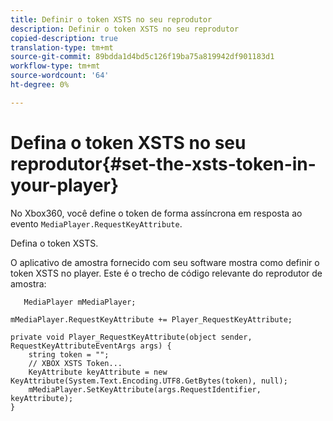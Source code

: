 ```yaml
---
title: Definir o token XSTS no seu reprodutor
description: Definir o token XSTS no seu reprodutor
copied-description: true
translation-type: tm+mt
source-git-commit: 89bdda1d4bd5c126f19ba75a819942df901183d1
workflow-type: tm+mt
source-wordcount: '64'
ht-degree: 0%

---
```



# Defina o token XSTS no seu reprodutor{#set-the-xsts-token-in-your-player}

No Xbox360, você define o token de forma assíncrona em resposta ao evento `MediaPlayer.RequestKeyAttribute`.

Defina o token XSTS.

O aplicativo de amostra fornecido com seu software mostra como definir o token XSTS no player. Este é o trecho de código relevante do reprodutor de amostra:

```
   MediaPlayer mMediaPlayer;  
 
mMediaPlayer.RequestKeyAttribute += Player_RequestKeyAttribute;  
 
private void Player_RequestKeyAttribute(object sender, RequestKeyAttributeEventArgs args) {  
    string token = "";  
    // XBOX XSTS Token...  
    KeyAttribute keyAttribute = new KeyAttribute(System.Text.Encoding.UTF8.GetBytes(token), null);  
    mMediaPlayer.SetKeyAttribute(args.RequestIdentifier, keyAttribute);  
} 
```

